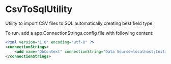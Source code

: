 # CsvToSqlUtility
Utility to import CSV files to SQL automatically creating best field type

To run, add a app.ConnectionStrings.config file with following content:
```xml
<?xml version="1.0" encoding="utf-8" ?>
<connectionStrings>
    <add name="DbContext" connectionString="Data Source=localhost;Initial Catalog=[dbTablename]; User Id=[dbUsername]; password=[dbPassword];MultipleActiveResultSets=true" providerName="System.Data.SqlClient"/>
</connectionStrings>
```